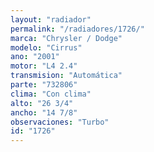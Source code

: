 ```yaml
---
layout: "radiador"
permalink: "/radiadores/1726/"
marca: "Chrysler / Dodge"
modelo: "Cirrus"
ano: "2001"
motor: "L4 2.4"
transmision: "Automática"
parte: "732806"
clima: "Con clima"
alto: "26 3/4"
ancho: "14 7/8"
observaciones: "Turbo"
id: "1726"
---
```


